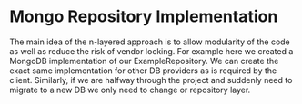 # Mongo Repository Implementation

The main idea of the n-layered approach is to allow modularity of the code as well as reduce the risk of vendor locking. For example here we created a MongoDB implementation of our ExampleRepository. We can create the exact same implementation for other DB providers as is required by the client. Similarly, if we are halfway through the project and suddenly need to migrate to a new DB we only need to change or repository layer.
